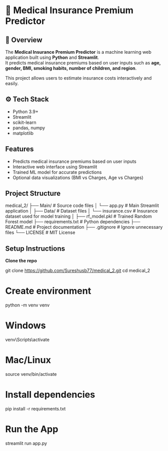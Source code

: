 

# 🏥 Medical Insurance Premium Predictor

## 📌 Overview
The **Medical Insurance Premium Predictor** is a machine learning web application built using **Python** and **Streamlit**.  
It predicts medical insurance premiums based on user inputs such as **age, gender, BMI, smoking habits, number of children, and region**.  

This project allows users to estimate insurance costs interactively and easily.

## ⚙️ Tech Stack
- Python 3.9+
- Streamlit
- scikit-learn
- pandas, numpy
- matplotlib

##  Features
- Predicts medical insurance premiums based on user inputs
- Interactive web interface using Streamlit
- Trained ML model for accurate predictions
- Optional data visualizations (BMI vs Charges, Age vs Charges)


##  Project Structure

medical_2/
├── Main/                   # Source code files
│   └── app.py              # Main Streamlit application
│
├── Data/                   # Dataset files
│   └── insurance.csv       # Insurance dataset used for model training
│
├── rf_model.pkl            # Trained Random Forest model
├── requirements.txt        # Python dependencies
├── README.md               # Project documentation
├── .gitignore              # Ignore unnecessary files
└── LICENSE                 # MIT License

## Setup Instructions

 **Clone the repo**

git clone https://github.com/Sureshusb77/medical_2.git
cd medical_2

# Create environment
python -m venv venv

# Windows
venv\Scripts\activate

# Mac/Linux
source venv/bin/activate

# Install dependencies
pip install -r requirements.txt

# Run the App
streamlit run app.py
